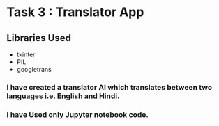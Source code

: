 # Task 3 : Translator App

## Libraries Used
- tkinter
- PIL
- googletrans

### I have created a translator AI which translates between two languages i.e. English and Hindi.

### I have Used only Jupyter notebook code.
